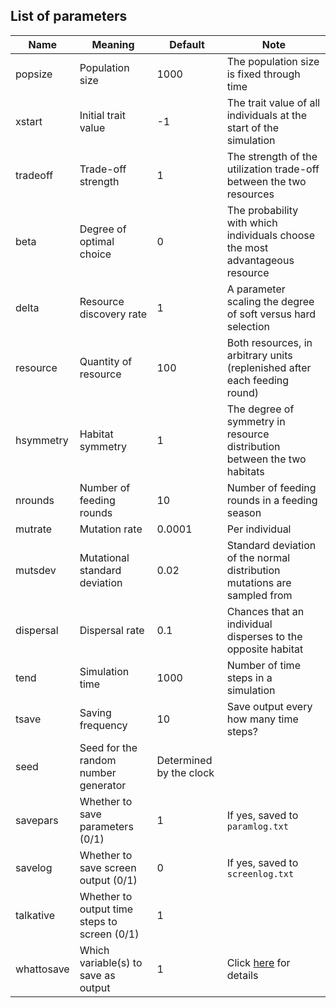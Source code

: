 ## List of parameters

| Name | Meaning | Default | Note |
|--|--|--|--|
| popsize | Population size | 1000 | The population size is fixed through time |
| xstart | Initial trait value | -1 | The trait value of all individuals at the start of the simulation |
| tradeoff | Trade-off strength | 1 | The strength of the utilization trade-off between the two resources |
| beta | Degree of optimal choice | 0 | The probability with which individuals choose the most advantageous resource |
| delta | Resource discovery rate | 1 | A parameter scaling the degree of soft versus hard selection |
| resource | Quantity of resource | 100 | Both resources, in arbitrary units (replenished after each feeding round) |
| hsymmetry | Habitat symmetry | 1 | The degree of symmetry in resource distribution between the two habitats |
| nrounds | Number of feeding rounds | 10 | Number of feeding rounds in a feeding season |
| mutrate | Mutation rate | 0.0001 | Per individual |
| mutsdev | Mutational standard deviation | 0.02 | Standard deviation of the normal distribution mutations are sampled from |
| dispersal | Dispersal rate | 0.1 | Chances that an individual disperses to the opposite habitat |
| tend | Simulation time | 1000 | Number of time steps in a simulation |
| tsave | Saving frequency | 10 | Save output every how many time steps? |
| seed | Seed for the random number generator | Determined by the clock | |
| savepars | Whether to save parameters (0/1) | 1 | If yes, saved to `paramlog.txt` |
| savelog | Whether to save screen output (0/1) | 0 | If yes, saved to `screenlog.txt` |
| talkative | Whether to output time steps to screen (0/1) | 1 | |
| whattosave | Which variable(s) to save as output | 1 | Click [here](OUTPUT.md) for details |
